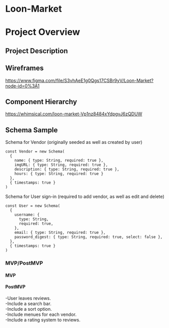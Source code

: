 # Loon-Market
# Project Overview

## Project Description


## Wireframes
https://www.figma.com/file/S3vhAeE1g0Qgs17CSBr9yV/Loon-Market?node-id=0%3A1

## Component Hierarchy
https://whimsical.com/loon-market-Vp1nz8484xYdpgvJ6zQDUW

## Schema Sample

Schema for Vendor (originally seeded as well as created by user)
```
const Vendor = new Schema(
  {
    name: { type: String, required: true },
    imgURL: { type: String, required: true },
    description: { type: String, required: true },
    hours: { type: String, required: true }
  },
  { timestamps: true }
)
```

Schema for User sign-in (required to add vendor, as well as edit and delete)
```
const User = new Schema(
  {
    username: {
      type: String,
      required: true,
    },
    email: { type: String, required: true },
    password_digest: { type: String, required: true, select: false },
  },
  { timestamps: true }
)
```

### MVP/PostMVP

#### MVP 




#### PostMVP  

-User leaves reviews.<br>
-Include a search bar.<br>
-Include a sort option.<br>
-Include menues for each vendor.<br>
-Include a rating system to reviews.<br>

